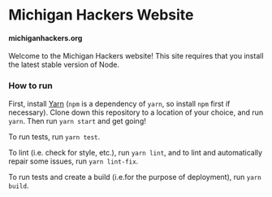 # Michigan Hackers Website
#### michiganhackers.org

Welcome to the Michigan Hackers website! This site requires that you install the latest stable version of Node.

### How to run
First, install [Yarn](https://yarnpkg.com/lang/en/docs/install) (`npm` is a dependency of `yarn`, so install `npm` first if necessary). Clone down this repository to a location of your choice, and run `yarn`.
Then run
`yarn start`
and get going!

To run tests, run `yarn test`.

To lint (i.e. check for style, etc.), run `yarn lint`, and to lint and automatically repair some issues, run `yarn lint-fix`.

To run tests and create a build (i.e.for the purpose of deployment), run `yarn build`.
